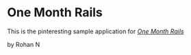 # One Month Rails

This is the pinteresting sample application for [*One Month Rails*](http://onemonthrails.com)

by Rohan N